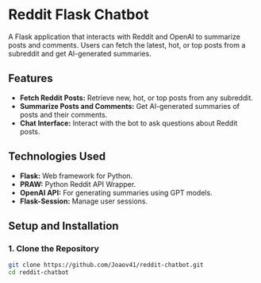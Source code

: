 # Reddit Flask Chatbot

A Flask application that interacts with Reddit and OpenAI to summarize posts and comments. Users can fetch the latest, hot, or top posts from a subreddit and get AI-generated summaries.


## Features

- **Fetch Reddit Posts:** Retrieve new, hot, or top posts from any subreddit.
- **Summarize Posts and Comments:** Get AI-generated summaries of posts and their comments.
- **Chat Interface:** Interact with the bot to ask questions about Reddit posts.

## Technologies Used

- **Flask:** Web framework for Python.
- **PRAW:** Python Reddit API Wrapper.
- **OpenAI API:** For generating summaries using GPT models.
- **Flask-Session:** Manage user sessions.

## Setup and Installation

### 1. Clone the Repository

```bash
git clone https://github.com/Joaov41/reddit-chatbot.git
cd reddit-chatbot




